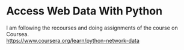 # Access Web Data With Python
I am following the recourses and doing assignments of the course on Coursea.  
https://www.coursera.org/learn/python-network-data  
